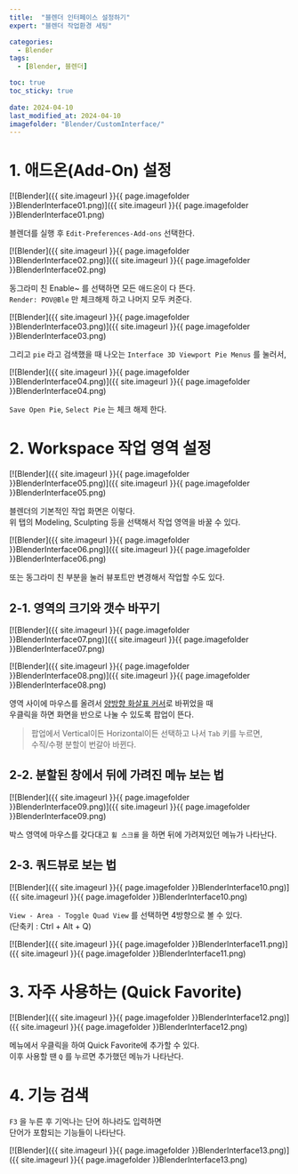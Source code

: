 ```yaml
---
title:  "블렌더 인터페이스 설정하기"
expert: "블렌더 작업환경 세팅"

categories:
  - Blender
tags:
  - [Blender, 블렌더]

toc: true
toc_sticky: true
 
date: 2024-04-10
last_modified_at: 2024-04-10
imagefolder: "Blender/CustomInterface/"
---
```



# 1. 애드온(Add-On) 설정


[![Blender]({{ site.imageurl }}{{ page.imagefolder }}BlenderInterface01.png)]({{ site.imageurl }}{{ page.imagefolder }}BlenderInterface01.png)  

블렌더를 실행 후 `Edit-Preferences-Add-ons` 선택한다.  

[![Blender]({{ site.imageurl }}{{ page.imagefolder }}BlenderInterface02.png)]({{ site.imageurl }}{{ page.imagefolder }}BlenderInterface02.png)  

동그라미 친 Enable~ 를 선택하면 모든 애드온이 다 뜬다.  
`Render: POV@Ble` 만 체크해제 하고 나머지 모두 켜준다.  

[![Blender]({{ site.imageurl }}{{ page.imagefolder }}BlenderInterface03.png)]({{ site.imageurl }}{{ page.imagefolder }}BlenderInterface03.png)  

그리고 `pie` 라고 검색했을 때 나오는 `Interface 3D Viewport Pie Menus` 를 눌러서,  

[![Blender]({{ site.imageurl }}{{ page.imagefolder }}BlenderInterface04.png)]({{ site.imageurl }}{{ page.imagefolder }}BlenderInterface04.png)  

`Save Open Pie`, `Select Pie` 는 체크 해제 한다.




# 2. Workspace 작업 영역 설정

[![Blender]({{ site.imageurl }}{{ page.imagefolder }}BlenderInterface05.png)]({{ site.imageurl }}{{ page.imagefolder }}BlenderInterface05.png)  

블렌더의 기본적인 작업 화면은 이렇다.  
위 탭의 Modeling, Sculpting 등을 선택해서 작업 영역을 바꿀 수 있다.  

[![Blender]({{ site.imageurl }}{{ page.imagefolder }}BlenderInterface06.png)]({{ site.imageurl }}{{ page.imagefolder }}BlenderInterface06.png)  

또는 동그라미 친 부분을 눌러 뷰포트만 변경해서 작업할 수도 있다.  


## 2-1. 영역의 크기와 갯수 바꾸기

[![Blender]({{ site.imageurl }}{{ page.imagefolder }}BlenderInterface07.png)]({{ site.imageurl }}{{ page.imagefolder }}BlenderInterface07.png)  

[![Blender]({{ site.imageurl }}{{ page.imagefolder }}BlenderInterface08.png)]({{ site.imageurl }}{{ page.imagefolder }}BlenderInterface08.png)  

영역 사이에 마우스를 올려서 <u>양방향 화살표 커서</u>로 바뀌었을 때  
우클릭을 하면 화면을 반으로 나눌 수 있도록 팝업이 뜬다.

> 팝업에서 Vertical이든 Horizontal이든 선택하고 나서 `Tab` 키를 누르면,  
> 수직/수평 분할이 번갈아 바뀐다.  


## 2-2. 분할된 창에서 뒤에 가려진 메뉴 보는 법

[![Blender]({{ site.imageurl }}{{ page.imagefolder }}BlenderInterface09.png)]({{ site.imageurl }}{{ page.imagefolder }}BlenderInterface09.png)  

박스 영역에 마우스를 갖다대고 `휠 스크롤` 을 하면 뒤에 가려져있던 메뉴가 나타난다.  


## 2-3. 쿼드뷰로 보는 법

[![Blender]({{ site.imageurl }}{{ page.imagefolder }}BlenderInterface10.png)]({{ site.imageurl }}{{ page.imagefolder }}BlenderInterface10.png)  

`View - Area - Toggle Quad View` 를 선택하면 4방향으로 볼 수 있다.  
(단축키 : Ctrl + Alt + Q)

[![Blender]({{ site.imageurl }}{{ page.imagefolder }}BlenderInterface11.png)]({{ site.imageurl }}{{ page.imagefolder }}BlenderInterface11.png)  




# 3. 자주 사용하는 (Quick Favorite)

[![Blender]({{ site.imageurl }}{{ page.imagefolder }}BlenderInterface12.png)]({{ site.imageurl }}{{ page.imagefolder }}BlenderInterface12.png)  

메뉴에서 우클릭을 하여 Quick Favorite에 추가할 수 있다.  
이후 사용할 땐 `Q` 를 누르면 추가했던 메뉴가 나타난다.  




# 4. 기능 검색

`F3` 을 누른 후 기억나는 단어 하나라도 입력하면  
단어가 포함되는 기능들이 나타난다.

[![Blender]({{ site.imageurl }}{{ page.imagefolder }}BlenderInterface13.png)]({{ site.imageurl }}{{ page.imagefolder }}BlenderInterface13.png)  